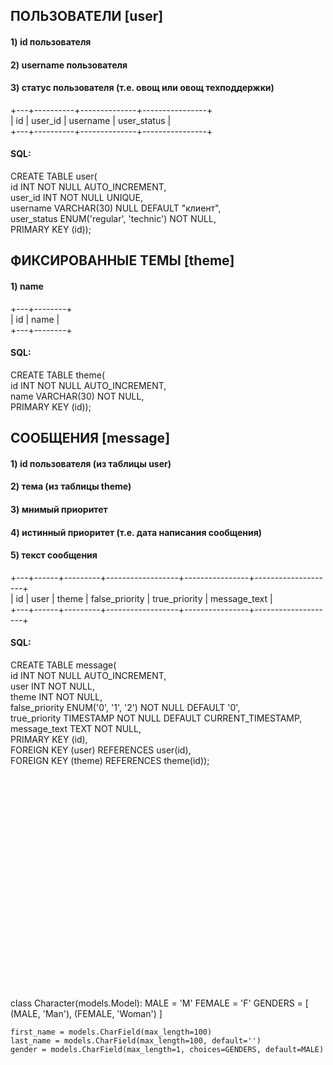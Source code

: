 ## ПОЛЬЗОВАТЕЛИ [user]
#### 1) id пользователя
#### 2) username пользователя
#### 3) статус пользователя (т.е. овощ или овощ техподдержки)
+---+----------+--------------+----------------+ <br> 
| id | user_id | username | user_status | <br>
+---+----------+--------------+----------------+ <br>
#### SQL:
CREATE TABLE user( <br>
id INT NOT NULL AUTO_INCREMENT, <br>
user_id INT NOT NULL UNIQUE, <br>
username VARCHAR(30) NULL DEFAULT "клиент", <br>
user_status ENUM('regular', 'technic') NOT NULL, <br>
PRIMARY KEY (id));


## ФИКСИРОВАННЫЕ ТЕМЫ [theme]
#### 1) name
+---+--------+ <br>
| id | name | <br>
+---+--------+
#### SQL:
CREATE TABLE theme( <br>
id INT NOT NULL AUTO_INCREMENT, <br>
name VARCHAR(30) NOT NULL, <br>
PRIMARY KEY (id));


## СООБЩЕНИЯ [message]
#### 1) id пользователя (из таблицы user)
#### 2) тема (из таблицы theme)
#### 3) мнимый приоритет
#### 4) истинный приоритет (т.е. дата написания сообщения) 
#### 5) текст сообщения
+---+------+---------+------------------+----------------+--------------------+ <br> 
| id | user | theme | false_priority | true_priority | message_text | <br>
+---+------+---------+------------------+----------------+--------------------+ 
#### SQL:
CREATE TABLE message( <br>
id INT NOT NULL AUTO_INCREMENT, <br>
user INT NOT NULL, <br>
theme INT NOT NULL, <br>
false_priority ENUM('0', '1', '2') NOT NULL DEFAULT '0', <br>
true_priority TIMESTAMP NOT NULL DEFAULT CURRENT_TIMESTAMP, <br>
message_text TEXT NOT NULL, <br>
PRIMARY KEY (id), <br>
FOREIGN KEY (user) REFERENCES user(id), <br>
FOREIGN KEY (theme) REFERENCES theme(id));







<br><br><br><br><br><br><br><br><br><br><br><br><br><br><br><br><br><br><br><br><br>
class Character(models.Model):
    MALE = 'M'
    FEMALE = 'F'
    GENDERS = [
        (MALE, 'Man'),
        (FEMALE, 'Woman')
    ]

    first_name = models.CharField(max_length=100)
    last_name = models.CharField(max_length=100, default='')
    gender = models.CharField(max_length=1, choices=GENDERS, default=MALE)
